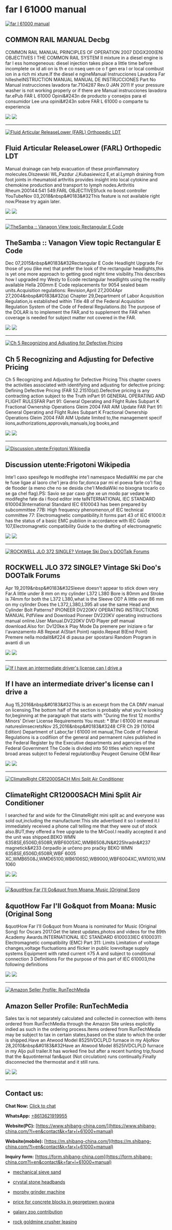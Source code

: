 # far l 61000 manual

<a href="https://swt.shibang-china.com/?l=en&img&k=far+l+61000+manual" target="_blank">![far l 61000 manual](http://static.shibang-china.com/all-800x300/490.jpg)</a>

## COMMON RAIL MANUAL Decbg
COMMON RAIL MANUAL PRINCIPLES OF OPERATION 2007 DDGX200(EN) OBJECTIVES I THE COMMON RAIL SYSTEM II mixture in a diesel engine is far l ess homogeneous: diesel injection takes place a little time before incomplete ox id ati on is th e co nseq uen ce o f gen era l or local combust ion in a rich mi xture.If the diesel e ngineManual Instrucciones Lavadora Far hillesheINSTRUCTION MANUAL MANUAL DE INSTRUCCIONES Part No Manual instrucciones lavadora far.7104287 Rev.0 JAN 2011 If your pressure washer is not working properly or if there are Manual instrucciones lavadora far.ePub FAR L 61000 Opini&#243n de producto y consejos para el consumidor Lee una opini&#243n sobre FAR L 61000 o comparte tu experiencia


<a href="https://whatsapp.shibangsoft.com/WhatsApp.php" target="_blank" title="WhatsApp">![](http://static.shibang-china.com/icon/whatsapp.png)</a> <a href="https://swt.shibang-china.com/?l=en&icon&k=far+l+61000+manual" target="_blank">![](http://static.shibang-china.com/icon/chat-en.png)</a>

---

<a href="https://swt.shibang-china.com/?l=en&img&k=far+l+61000+manual" target="_blank">![Fluid Articular ReleaseLower (FARL) Orthopedic LDT](http://static.shibang-china.com/all-800x300/771.jpg)</a>

## Fluid Articular ReleaseLower (FARL) Orthopedic LDT
Manual drainage can help evacuation of these proinflammatory molecules.Olszewski WL,Pazdur J,Kubasiewicz E,et al.Lymph draining from foot joints in rheumatoid arthritis provides insight into local cytokine and chemokine production and transport to lymph nodes.Arthritis Rheum.200144:541 549.FARL OBJECTIVESfuck no boost controller YouTubeNov 03,2018&nbsp&#0183&#32This feature is not available right now.Please try again later.


<a href="https://whatsapp.shibangsoft.com/WhatsApp.php" target="_blank" title="WhatsApp">![](http://static.shibang-china.com/icon/whatsapp.png)</a> <a href="https://swt.shibang-china.com/?l=en&icon&k=far+l+61000+manual" target="_blank">![](http://static.shibang-china.com/icon/chat-en.png)</a>

---

<a href="https://swt.shibang-china.com/?l=en&img&k=far+l+61000+manual" target="_blank">![TheSamba :: Vanagon View topic Rectangular E Code](http://static.shibang-china.com/all-800x300/171.jpg)</a>

## TheSamba :: Vanagon View topic Rectangular E Code
Dec 07,2015&nbsp&#0183&#32Rectangular E Code Headlight Upgrade For those of you (like me) that prefer the look of the rectangular headlights,this is yet one more approach to getting good night time visibility.This describes how I upgraded my Westy to Ecode rectangular headlights using the readily available Hella 200mm E Code replacements for 9054 sealed beam units.Acquisition regulations: Revision,April 27,2004Apr 27,2004&nbsp&#0183&#32(a) Chapter 29,Department of Labor Acquisition Regulation,is established within Title 48 of the Federal Acquisition Regulation System of the Code of Federal Regulations.(b) The purpose of the DOLAR is to implement the FAR,and to supplement the FAR when coverage is needed for subject matter not covered in the FAR.


<a href="https://whatsapp.shibangsoft.com/WhatsApp.php" target="_blank" title="WhatsApp">![](http://static.shibang-china.com/icon/whatsapp.png)</a> <a href="https://swt.shibang-china.com/?l=en&icon&k=far+l+61000+manual" target="_blank">![](http://static.shibang-china.com/icon/chat-en.png)</a>

---

<a href="https://swt.shibang-china.com/?l=en&img&k=far+l+61000+manual" target="_blank">![Ch 5 Recognizing and Adjusting for Defective Pricing](http://static.shibang-china.com/all-800x300/1401.jpg)</a>

## Ch 5 Recognizing and Adjusting for Defective Pricing
Ch 5 Recognizing and Adjusting for Defective Pricing This chapter covers the activities associated with identifying and adjusting for defective pricing: Defining Defective Pricing (FAR 52.21510(a)).Defective pricing is any contracting action subject to the Truth inPart 91 GENERAL OPERATING AND FLIGHT RULESFAR Part 91: General Operating and Flight Rules Subpart K Fractional Ownership Operations Gleim 2004 FAR AIM Update FAR Part 91: General Operating and Flight Rules Subpart K Fractional Ownership Operations Gleim 2004 FAR AIM Update limited to,the management specif iions,authorizations,approvals,manuals,log books,and


<a href="https://whatsapp.shibangsoft.com/WhatsApp.php" target="_blank" title="WhatsApp">![](http://static.shibang-china.com/icon/whatsapp.png)</a> <a href="https://swt.shibang-china.com/?l=en&icon&k=far+l+61000+manual" target="_blank">![](http://static.shibang-china.com/icon/chat-en.png)</a>

---

<a href="https://swt.shibang-china.com/?l=en&img&k=far+l+61000+manual" target="_blank">![Discussion utente:Frigotoni Wikipedia](http://static.shibang-china.com/all-800x300/330.jpg)</a>

## Discussion utente:Frigotoni Wikipedia
Inte'l caxo spesifego łe modifeghe inte'l namespace MediaWiki me par che łe fuse ligae al laoro che'l jera drio far,donca par mi el poeva farle co'l flag de flooder (a meno che no se desida che'l MediaWiki no bixogna tocarlo co se ga chel flag).PS: Savio se par caxo ghe xe un modo par vedare łe modifeghe fate da i flood editor inte łaINTERNATIONAL IEC STANDARD 6100043International Standard IEC 6100043 has been prepared by subcommittee 77B: High frequency phenomenon,of IEC technical committee 77: Electromagnetic compatibility.It forms part 43 of IEC 61000.It has the status of a basic EMC publiion in accordance with IEC Guide 107,Electromagnetic compatibility Guide to the drafting of electromagnetic


<a href="https://whatsapp.shibangsoft.com/WhatsApp.php" target="_blank" title="WhatsApp">![](http://static.shibang-china.com/icon/whatsapp.png)</a> <a href="https://swt.shibang-china.com/?l=en&icon&k=far+l+61000+manual" target="_blank">![](http://static.shibang-china.com/icon/chat-en.png)</a>

---

<a href="https://swt.shibang-china.com/?l=en&img&k=far+l+61000+manual" target="_blank">![ROCKWELL JLO 372 SINGLE? Vintage Ski Doo's DOOTalk Forums](http://static.shibang-china.com/all-800x300/728.jpg)</a>

## ROCKWELL JLO 372 SINGLE? Vintage Ski Doo's DOOTalk Forums
Apr 19,2019&nbsp&#0183&#32Sleeve doesn't appear to stick down very Far.A little under 8 mm on my cylinder L372 L380 Bore is 80mm and Stroke is 74mm for both the L372 L380,what is the Sleeve OD? A little over 86 mm on my cylinder Does the L372,L380,L395 all use the same Head and Cylinder Bolt Patterns? IPIONEER DV220KV OPERATING INSTRUCTIONS MANUAL PdfView and Download Pioneer DV220KV operating instructions manual online.User Manual.DV220KV DVD Player pdf manual download.Also for: Dv120ke.k  Play Mode Da premere per iniziare o far l'avanzamento AB Repeat A(Start Point) rapido.Repeat B(End Point) Premere nella modalit&#224 di pausa per spostarsi Random Program in avanti di un


<a href="https://whatsapp.shibangsoft.com/WhatsApp.php" target="_blank" title="WhatsApp">![](http://static.shibang-china.com/icon/whatsapp.png)</a> <a href="https://swt.shibang-china.com/?l=en&icon&k=far+l+61000+manual" target="_blank">![](http://static.shibang-china.com/icon/chat-en.png)</a>

---

<a href="https://swt.shibang-china.com/?l=en&img&k=far+l+61000+manual" target="_blank">![If I have an intermediate driver's license can I drive a](http://static.shibang-china.com/all-800x300/1268.jpg)</a>

## If I have an intermediate driver's license can I drive a
Aug 15,2016&nbsp&#0183&#32This is an excerpt from the CA DMV manual on licensing.The bottom half of the section is probably what you're looking for,beginning at the paragraph that starts with "During the first 12 months" Minors' Driver License Requirements You must: * Bfar l 61000 int manual natureslimsecretsNov 25,2016&nbsp&#0183&#3248 CFR Ch 29 (10104 Edition) Department of Labor,far l 61000 int manual,The Code of Federal Regulations is a codifiion of the general and permanent rules published in the Federal Register by the Executive departments and agencies of the Federal Government The Code is divided into 50 titles which represent broad areas subject to Federal regulationBuy Peugeot Genuine OEM Rear


<a href="https://whatsapp.shibangsoft.com/WhatsApp.php" target="_blank" title="WhatsApp">![](http://static.shibang-china.com/icon/whatsapp.png)</a> <a href="https://swt.shibang-china.com/?l=en&icon&k=far+l+61000+manual" target="_blank">![](http://static.shibang-china.com/icon/chat-en.png)</a>

---

<a href="https://swt.shibang-china.com/?l=en&img&k=far+l+61000+manual" target="_blank">![ClimateRight CR12000SACH Mini Split Air Conditioner](http://static.shibang-china.com/all-800x300/975.jpg)</a>

## ClimateRight CR12000SACH Mini Split Air Conditioner
I searched far and wide for the ClimateRight mini split ac and everyone was sold out,including the manufacturer.This site advertised it so I ordered it.I immediately received a phone call telling me that they were out of stock also.BUT,they offered a free upgrade to the MrCool.I readily accepted it and the unit was shipped.BEKO WMN 6358SE,6506D,6508R,WBF6005XC,WMB6508JN&#225hradn&#237 magnetick&#233 čerpadlo je určeno pro pračky BEKO WMN 6358SE,6506D,6508R,WBF 6005 XC,WMB6508J,WMD65100,WB6106SD,WB9000,WBF6004XC,WM1010,WM1060


<a href="https://whatsapp.shibangsoft.com/WhatsApp.php" target="_blank" title="WhatsApp">![](http://static.shibang-china.com/icon/whatsapp.png)</a> <a href="https://swt.shibang-china.com/?l=en&icon&k=far+l+61000+manual" target="_blank">![](http://static.shibang-china.com/icon/chat-en.png)</a>

---

<a href="https://swt.shibang-china.com/?l=en&img&k=far+l+61000+manual" target="_blank">![&quotHow Far I'll Go&quot from Moana: Music (Original Song](http://static.shibang-china.com/all-800x300/614.jpg)</a>

## &quotHow Far I'll Go&quot from Moana: Music (Original Song
&quotHow Far I'll Go&quot from Moana is nominated for Music (Original Song) for Oscars 2017.Get the latest updates,photos and videos for the 89th Academy Awards.INTERNATIONAL IEC STANDARD 6100033IEC 61000311: Electromagnetic compatibility (EMC) Part 311: Limits Limitation of voltage changes,voltage fluctuations and flicker in public lowvoltage supply systems Equipment with rated current ≤75 A and subject to conditional connection 3 Definitions For the purpose of this part of IEC 610003,the following definitions


<a href="https://whatsapp.shibangsoft.com/WhatsApp.php" target="_blank" title="WhatsApp">![](http://static.shibang-china.com/icon/whatsapp.png)</a> <a href="https://swt.shibang-china.com/?l=en&icon&k=far+l+61000+manual" target="_blank">![](http://static.shibang-china.com/icon/chat-en.png)</a>

---

<a href="https://swt.shibang-china.com/?l=en&img&k=far+l+61000+manual" target="_blank">![Amazon Seller Profile: RunTechMedia](http://static.shibang-china.com/all-800x300/1489.jpg)</a>

## Amazon Seller Profile: RunTechMedia
Sales tax is not separately calculated and collected in connection with items ordered from RunTechMedia through the Amazon Site unless explicitly indied as such in the ordering process.Items ordered from RunTechMedia may be subject to tax in certain states,based on the state to which the order is shipped.Have an Atwood Model 8525IVDCLPLD furnace in my AljoNov 28,2010&nbsp&#0183&#32Have an Atwood Model 8525IVDCLPLD furnace in my Aljo pull trailer.It has worked fine but after a recent hunting trip,found that the &quotinternal fan&quot (Not circulation) runs continually.Finally disconnected the thermostat and it still runs.


<a href="https://whatsapp.shibangsoft.com/WhatsApp.php" target="_blank" title="WhatsApp">![](http://static.shibang-china.com/icon/whatsapp.png)</a> <a href="https://swt.shibang-china.com/?l=en&icon&k=far+l+61000+manual" target="_blank">![](http://static.shibang-china.com/icon/chat-en.png)</a>

---
## Contact us:

**Chat Now:** [Click to chat](https://swt.shibang-china.com?l=en&contact&k=far+l+61000+manual)

**WhatsApp:**  [+8613621919955](https://whatsapp.shibangsoft.com/WhatsApp.php)

**Website(PC):** [https://www.shibang-china.com/](https://www.shibang-china.com/?l=en&contact&k=far+l+61000+manual)

**Website(mobile):** [https://m.shibang-china.com/](https://m.shibang-china.com/?l=en&contact&k=far+l+61000+manual)

**Inquiry form:** [https://form.shibang-china.com](https://form.shibang-china.com?l=en&contact&k=far+l+61000+manual)

* [mechanical sieve sand](../112/mechanical%20sieve%20sand.md)

* [crystal stone headbands](../116/crystal%20stone%20headbands.md)

* [morphy grinder machine](../115/morphy%20grinder%20machine.md)

* [price for concrete blocks in georgetown guyana](../121/price%20for%20concrete%20blocks%20in%20georgetown%20guyana.md)

* [galaxy zoo contribution](../111/galaxy%20zoo%20contribution.md)

* [rock goldmine crusher leasing](../124/rock%20goldmine%20crusher%20leasing.md)